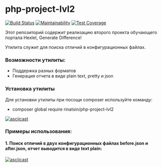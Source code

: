 # php-project-lvl2

[![Build Status](https://travis-ci.com/Rinatsin/php-project-lvl2.svg?branch=master)](https://travis-ci.com/Rinatsin/php-project-lvl2)
[![Maintainability](https://api.codeclimate.com/v1/badges/41efcf3e315d5abdd2a8/maintainability)](https://codeclimate.com/github/Rinatsin/php-project-lvl2/maintainability)
[![Test Coverage](https://api.codeclimate.com/v1/badges/41efcf3e315d5abdd2a8/test_coverage)](https://codeclimate.com/github/Rinatsin/php-project-lvl2/test_coverage)

Этот репозиторий содержит реализацию второго проекта обучающего портала Hexlet, Generate Difference!

Утилита служит для поиска отличий в конфигурационных файлах.

### Возможности утилиты:

* Поддержка разных форматов
* Генерация отчета в виде plain text, pretty и json

### Установка утилиты

Для установки утилиты при посощи composer используйте команду:

* composer global require rinatsin/php-project-lvl2

[![asciicast](https://asciinema.org/a/hIRg22BVHVXyZUQ62bHVKsbdW.svg)](https://asciinema.org/a/hIRg22BVHVXyZUQ62bHVKsbdW)

### Примеры использования:

#### 1. Поиск отличий  в двух конфигурационных файлах before.json и after.json, отчет выводится в виде text plain:

[![asciicast](https://asciinema.org/a/Sc17mxWwkkEsxsbmkaWcjcAb9.svg)](https://asciinema.org/a/Sc17mxWwkkEsxsbmkaWcjcAb9)

